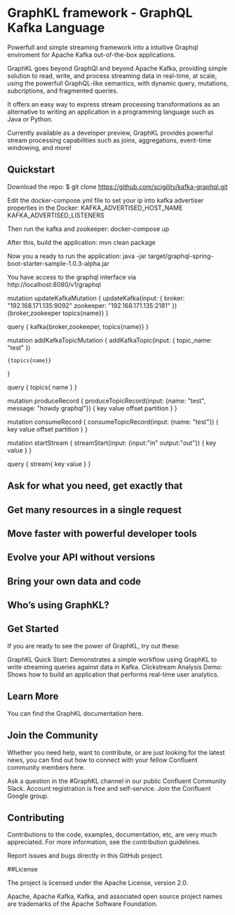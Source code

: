 # GraphKL framework - GraphQL Kafka Language

Powerfull and simple streaming framework into a intuitive Graphql enviroment for Apache Kafka out-of-the-box applications. 

GraphKL goes beyond GraphQl and beyond Apache Kafka, providing simple solution to read, write, and process streaming data in real-time, at scale, using the powerfull GraphQL-like semantics, with dynamic query, mutations, subcriptions, and fragmented queries.

It offers an easy way to express stream processing transformations as an alternative to writing an application in a programming language such as Java or Python.

Currently available as a developer preview, GraphKL provides powerful stream processing capabilities such as joins, aggregations, event-time windowing, and more!

## Quickstart

Download the repo:
$ git clone https://github.com/scigility/kafka-graphql.git

Edit the docker-compose.yml file to set your ip into kafka advertiser properties in the Docker:
KAFKA_ADVERTISED_HOST_NAME
KAFKA_ADVERTISED_LISTENERS

Then run the kafka and zookeeper:
docker-compose up

After this, build the application:
mvn clean package

Now you a ready to run the application:
java -jar target/graphql-spring-boot-starter-sample-1.0.3-alpha.jar


You have access to the graphql interface via http://localhost:8080/v1/graphql

mutation updateKafkaMutation {
  updateKafka(input: {
		broker: "192.168.171.135:9092"
		zookeeper: "192.168.171.135:2181"
	}) {broker,zookeeper topics{name}}
}

query {
	 kafka{broker,zookeeper, topics{name}}
}

mutation addKafkaTopicMutation {
  addKafkaTopic(input: {
		topic_name: "test"
	})

	{topics{name}}
}

query {
	topics{
		name
	}
}

mutation produceRecord {
  produceTopicRecord(input: {name: "test", message: "howdy graphql"}) {
    key
    value
    offset
    partition
  }
}


mutation consumeRecord {
  consumeTopicRecord(input: {name: "test"}) {
    key
    value
    offset
    partition
  }
}

mutation startStream {
  streamStart(input: {input:"in" output:"out"}) {
		key
		value
  }
}

query {
	stream{
		key value
	}
}

## Ask for what you need, get exactly that

## Get many resources in a single request

## Move faster with powerful developer tools

## Evolve your API without versions

## Bring your own data and code

## Who’s using GraphKL?

## Get Started

If you are ready to see the power of GraphKL, try out these:

GraphKL Quick Start: Demonstrates a simple workflow using GraphKL to write streaming queries against data in Kafka.
Clickstream Analysis Demo: Shows how to build an application that performs real-time user analytics.

## Learn More

You can find the GraphKL documentation here.

## Join the Community

Whether you need help, want to contribute, or are just looking for the latest news, you can find out how to connect with your fellow Confluent community members here.

Ask a question in the #GraphKL channel in our public Confluent Community Slack. Account registration is free and self-service.
Join the Confluent Google group.

## Contributing

Contributions to the code, examples, documentation, etc, are very much appreciated. For more information, see the contribution guidelines.

Report issues and bugs directly in this GitHub project.

##License

The project is licensed under the Apache License, version 2.0.

Apache, Apache Kafka, Kafka, and associated open source project names are trademarks of the Apache Software Foundation.